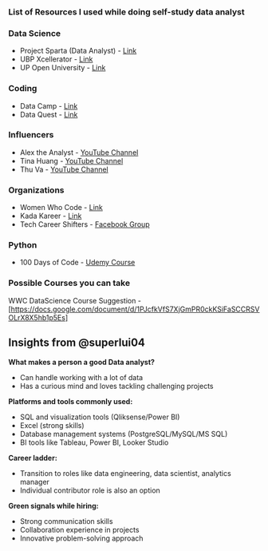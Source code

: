 ### List of Resources I used while doing self-study data analyst

### **Data Science**
- Project Sparta (Data Analyst) - [Link](https://linang.dap.edu.ph/)
- UBP Xcellerator - [Link](https://ubpxcellerator.apptitude.xyz/)
- UP Open University - [Link](https://model.upou.edu.ph/)

### **Coding**
- Data Camp - [Link](https://www.datacamp.com/)
- Data Quest - [Link](https://www.dataquest.io/)

### **Influencers**
- Alex the Analyst - [YouTube Channel](https://www.youtube.com/@AlexTheAnalyst)
- Tina Huang - [YouTube Channel](https://www.youtube.com/@TinaHuang1)
- Thu Va - [YouTube Channel](https://www.youtube.com/@Thuvu5)

### **Organizations**
- Women Who Code - [Link](https://www.womenwhocode.com/)
- Kada Kareer - [Link](https://kadakareer.com/)
- Tech Career Shifters - [Facebook Group](https://www.facebook.com/groups/techcareershifter/)

### Python
- 100 Days of Code - [Udemy Course](https://www.udemy.com/course/100-days-of-code/)

### Possible Courses you can take
WWC DataScience Course Suggestion - [https://docs.google.com/document/d/1PJcfkVfS7XjGmPR0ckKSiFaSCCRSVOLrX8X5hb1p5Es]

  ## Insights from @superlui04

**What makes a person a good Data analyst?**
- Can handle working with a lot of data
- Has a curious mind and loves tackling challenging projects

**Platforms and tools commonly used:**
- SQL and visualization tools (Qliksense/Power BI)
- Excel (strong skills)
- Database management systems (PostgreSQL/MySQL/MS SQL)
- BI tools like Tableau, Power BI, Looker Studio

**Career ladder:**
- Transition to roles like data engineering, data scientist, analytics manager
- Individual contributor role is also an option

**Green signals while hiring:**
- Strong communication skills
- Collaboration experience in projects
- Innovative problem-solving approach


